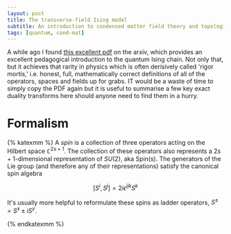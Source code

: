 ```yaml
---
layout: post
title: The transverse-field Ising model
subtitle: An introduction to condensed matter field theory and topological phase transitions
tags: [quantum, cond-mat]
---
```



A while ago I found [this excellent pdf](https://arxiv.org/pdf/2009.09208.pdf) on the arxiv, which
provides an excellent pedagogical introduction to the quantum Ising chain. Not only that, but it
achieves that rarity in physics which is often derisively called 'rigor mortis,' i.e. honest, full,
mathematically correct definitions of all of the operators, spaces and fields up for grabs. IT would
be a waste of time to simply copy the PDF again but it is useful to
summarise a few key exact duality transforms here should anyone need to find them in a hurry.

# Formalism
{% katexmm %}
A _spin_ is a collection of three operators acting on the Hilbert space $\mathbb{C}^{2s+1}$. The
collection of these operators also represents a $2s+1$-dimensional representation of $SU(2)$, aka
$\text{Spin(s)}$. The generators of the Lie group (and therefore any of their representations)
satisfy the canonical spin algebra

$$
[S^i, S^j] = 2i \epsilon^{ijk}S^k
$$

It's usually more helpful to reformulate these spins as ladder operators, $S^\pm = S^x \pm i S^y$.













{% endkatexmm %}
